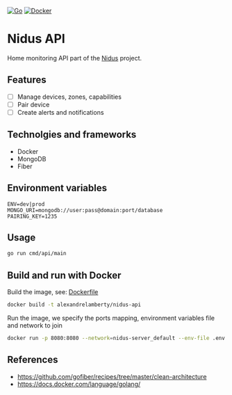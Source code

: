 [![Go](https://github.com/alexandrelamberty/nidus-api/actions/workflows/go.yml/badge.svg)](https://github.com/alexandrelamberty/nidus-api/actions/workflows/go.yml)
[![Docker](https://github.com/alexandrelamberty/nidus-api/actions/workflows/docker.yml/badge.svg)](https://github.com/alexandrelamberty/nidus-api/actions/workflows/docker.yml)

# Nidus API

Home monitoring API part of the
[Nidus](https://github.com/alexandrelamberty/nidus) project.

## Features

- [ ] Manage devices, zones, capabilities
- [ ] Pair device
- [ ] Create alerts and notifications

## Technolgies and frameworks

- Docker
- MongoDB
- Fiber

## Environment variables

```properties
ENV=dev|prod
MONGO_URI=mongodb://user:pass@domain:port/database
PAIRING_KEY=1235
```

## Usage

```bash
go run cmd/api/main
```

## Build and run with Docker

Build the image, see: [Dockerfile](./Dockerfile)

```bash
docker build -t alexandrelamberty/nidus-api
```

Run the image, we specify the ports mapping, environment variables file and network to join

```bash
docker run -p 8080:8080 --network=nidus-server_default --env-file .env -name nidus-api -d alexandrelamberty/nidus-api_latest
```

## References

- <https://github.com/gofiber/recipes/tree/master/clean-architecture>
- <https://docs.docker.com/language/golang/>